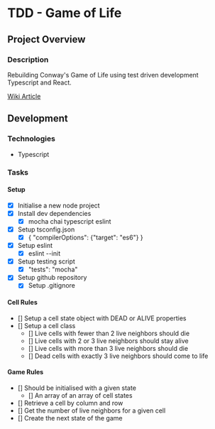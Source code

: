 # TDD - Game of Life

## Project Overview

### Description

Rebuilding Conway's Game of Life using test driven development Typescript and React.

[Wiki Article](https://en.wikipedia.org/wiki/Conway%27s_Game_of_Life)

## Development

### Technologies

- Typescript

### Tasks

#### Setup

- [x] Initialise a new node project
- [x] Install dev dependencies
  - [x] mocha chai typescript eslint
- [x] Setup tsconfig.json
  - [x] { "compilerOptions": {"target": "es6"} }
- [x] Setup eslint
  - [x] eslint --init
- [x] Setup testing script
  - [x] "tests": "mocha"
- [x] Setup github repository
  - [x] Setup .gitignore

#### Cell Rules

- [] Setup a cell state object with DEAD or ALIVE properties
- [] Setup a cell class
  - [] Live cells with fewer than 2 live neighbors should die
  - [] Live cells with 2 or 3 live neighbors should stay alive
  - [] Live cells with more than 3 live neighbors should die
  - [] Dead cells with exactly 3 live neighbors should come to life

#### Game Rules

- [] Should be initialised with a given state
  - [] An array of an array of cell states
- [] Retrieve a cell by column and row
- [] Get the number of live neighbors for a given cell
- [] Create the next state of the game
